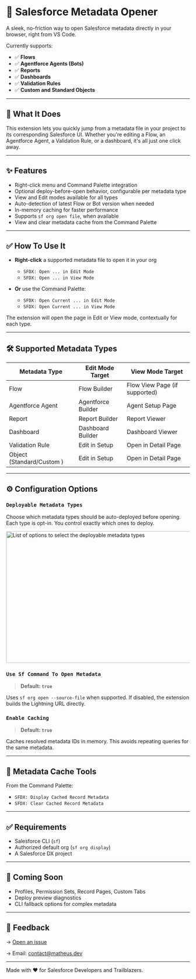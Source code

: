 # 🚀 Salesforce Metadata Opener

A sleek, no-friction way to open Salesforce metadata directly in your browser, right from VS Code.

Currently supports:

- ✅ **Flows**
- ✅ **Agentforce Agents (Bots)**
- ✅ **Reports**
- ✅ **Dashboards**
- ✅ **Validation Rules**
- ✅ **Custom and Standard Objects**

---

## 🧠 What It Does

This extension lets you quickly jump from a metadata file in your project to its corresponding Salesforce UI. Whether you're editing a Flow, an Agentforce Agent, a Validation Rule, or a dashboard, it's all just one click away.

---

## ✨ Features

- Right-click menu and Command Palette integration
- Optional deploy-before-open behavior, configurable per metadata type
- View and Edit modes available for all types
- Auto-detection of latest Flow or Bot version when needed
- In-memory caching for faster performance
- Supports `sf org open file`, when available
- View and clear metadata cache from the Command Palette

---

## ✅ How To Use It

- **Right-click** a supported metadata file to open it in your org

  - `SFDX: Open ... in Edit Mode`
  - `SFDX: Open ... in View Mode`

- **Or** use the Command Palette:

  - `SFDX: Open Current ... in Edit Mode`
  - `SFDX: Open Current ... in View Mode`

The extension will open the page in Edit or View mode, contextually for each type.

---

## 🛠️ Supported Metadata Types

| Metadata Type             | Edit Mode Target   | View Mode Target              |
| ------------------------- | ------------------ | ----------------------------- |
| Flow                      | Flow Builder       | Flow View Page (if supported) |
| Agentforce Agent          | Agentforce Builder | Agent Setup Page              |
| Report                    | Report Builder     | Report Viewer                 |
| Dashboard                 | Dashboard Builder  | Dashboard Viewer              |
| Validation Rule           | Edit in Setup      | Open in Detail Page           |
| Object (Standard/Custom ) | Edit in Setup      | Open in Detail Page           |

---

## ⚙️ Configuration Options

### `Deployable Metadata Types`

Choose which metadata types should be auto-deployed before opening.
Each type is opt-in. You control exactly which ones to deploy.

<img width="644" height="360" alt="List of options to select the deployable metadata types" src="https://github.com/user-attachments/assets/6663b90b-1360-4eae-9b2c-fee8322dcbce" />

### `Use Sf Command To Open Metadata`

> **Default: `true`**

Uses `sf org open --source-file` when supported. If disabled, the extension builds the Lightning URL directly.

### `Enable Caching`

> **Default: `true`**

Caches resolved metadata IDs in memory. This avoids repeating queries for the same metadata.

---

## 💾 Metadata Cache Tools

From the Command Palette:

- `SFDX: Display Cached Record Metadata`
- `SFDX: Clear Cached Record Metadata`

---

## ✅ Requirements

- Salesforce CLI (`sf`)
- Authorized default org (`sf org display`)
- A Salesforce DX project

---

## 🔮 Coming Soon

- Profiles, Permission Sets, Record Pages, Custom Tabs
- Deploy preview diagnostics
- CLI fallback options for complex metadata

---

## 📣 Feedback

→ [Open an issue](https://github.com/gitmatheus/sf-metadata-opener/issues)

→ Email: [contact@matheus.dev](mailto:contact@matheus.dev)

---

Made with ❤️ for Salesforce Developers and Trailblazers.
